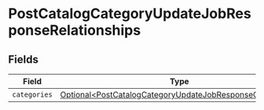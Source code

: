 # PostCatalogCategoryUpdateJobResponseRelationships


## Fields

| Field                                                                                                                                  | Type                                                                                                                                   | Required                                                                                                                               | Description                                                                                                                            |
| -------------------------------------------------------------------------------------------------------------------------------------- | -------------------------------------------------------------------------------------------------------------------------------------- | -------------------------------------------------------------------------------------------------------------------------------------- | -------------------------------------------------------------------------------------------------------------------------------------- |
| `categories`                                                                                                                           | [Optional\<PostCatalogCategoryUpdateJobResponseCategories>](../../models/components/PostCatalogCategoryUpdateJobResponseCategories.md) | :heavy_minus_sign:                                                                                                                     | N/A                                                                                                                                    |
